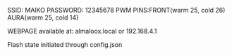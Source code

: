 SSID: MAIKO
PASSWORD: 12345678
PWM PINS:FRONT(warm 25, cold 26) AURA(warm 25, cold 14)

WEBPAGE available at: almaloox.local or 192.168.4.1

Flash state initiated through config.json


